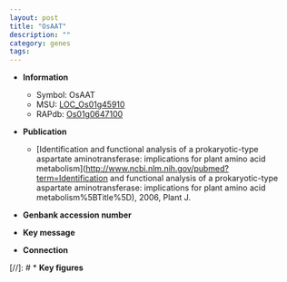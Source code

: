 ```yaml
---
layout: post
title: "OsAAT"
description: ""
category: genes
tags: 
---
```


* **Information**  
    + Symbol: OsAAT  
    + MSU: [LOC_Os01g45910](http://rice.uga.edu/cgi-bin/ORF_infopage.cgi?orf=LOC_Os01g45910)  
    + RAPdb: [Os01g0647100](https://rapdb.dna.affrc.go.jp/locus/?name=Os01g0647100)  

* **Publication**  
    + [Identification and functional analysis of a prokaryotic-type aspartate aminotransferase: implications for plant amino acid metabolism](http://www.ncbi.nlm.nih.gov/pubmed?term=Identification and functional analysis of a prokaryotic-type aspartate aminotransferase: implications for plant amino acid metabolism%5BTitle%5D), 2006, Plant J.

* **Genbank accession number**  

* **Key message**  

* **Connection**  

[//]: # * **Key figures**  


